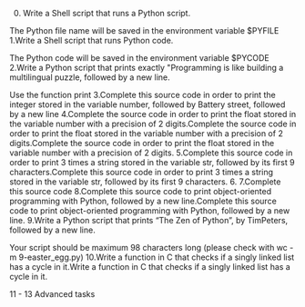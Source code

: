0. Write a Shell script that runs a Python script.

The Python file name will be saved in the environment variable $PYFILE
1.Write a Shell script that runs Python code.

The Python code will be saved in the environment variable $PYCODE
2.Write a Python script that prints exactly "Programming is like building a multilingual puzzle, followed by a new line.

Use the function print
3.Complete this source code in order to print the integer stored in the variable number, followed by Battery street, followed by a new line
4.Complete the source code in order to print the float stored in the variable number with a precision of 2 digits.Complete the source code in order to print the float stored in the variable number with a precision of 2 digits.Complete the source code in order to print the float stored in the variable number with a precision of 2 digits.
5.Complete this source code in order to print 3 times a string stored in the variable str, followed by its first 9 characters.Complete this source code in order to print 3 times a string stored in the variable str, followed by its first 9 characters.
6.
7.Complete this source code
8.Complete this source code to print object-oriented programming with Python, followed by a new line.Complete this source code to print object-oriented programming with Python, followed by a new line.
9.Write a Python script that prints “The Zen of Python”, by TimPeters, followed by a new line.

Your script should be maximum 98 characters long (please check with wc -m 9-easter_egg.py)
10.Write a function in C that checks if a singly linked list has a cycle in it.Write a function in C that checks if a singly linked list has a cycle in it.

11 - 13 Advanced tasks
